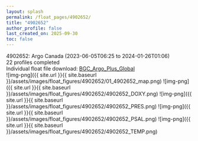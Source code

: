 ```yaml
---
layout: splash
permalink: /float_pages/4902652/
title: "4902652"
author_profile: false
last_created_on: 2025-09-30
toc: false
---
```

 
4902652: Argo Canada (2023-06-05T06:25 to 2024-01-26T01:06)\
22 profiles completed\
Individual float file download: [BGC_Argo_Plus_Global](https://ftp.soest.hawaii.edu/bgc_argo_plus/Individual_Floats/outliers_removed/4902652_Sprof_processed.nc)\
![img-png]({{ site.url }}{{ site.baseurl }}/assets/images/float_figures/4902652/01_4902652_map.png)
![img-png]({{ site.url }}{{ site.baseurl }}/assets/images/float_figures/4902652/4902652_DOXY.png)
![img-png]({{ site.url }}{{ site.baseurl }}/assets/images/float_figures/4902652/4902652_PRES.png)
![img-png]({{ site.url }}{{ site.baseurl }}/assets/images/float_figures/4902652/4902652_PSAL.png)
![img-png]({{ site.url }}{{ site.baseurl }}/assets/images/float_figures/4902652/4902652_TEMP.png)
